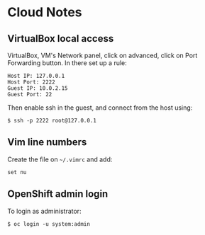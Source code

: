 Cloud Notes
=====

## VirtualBox local access
VirtualBox, VM's Network panel, click on advanced, click on Port Forwarding button. In there set up a rule:

```
Host IP: 127.0.0.1
Host Port: 2222
Guest IP: 10.0.2.15
Guest Port: 22
```

Then enable ssh in the guest, and connect from the host using:

```
$ ssh -p 2222 root@127.0.0.1
```

## Vim line numbers

Create the file on `~/.vimrc` and add:

```
set nu
```

## OpenShift admin login

To login as administrator:
     
```
$ oc login -u system:admin
```
